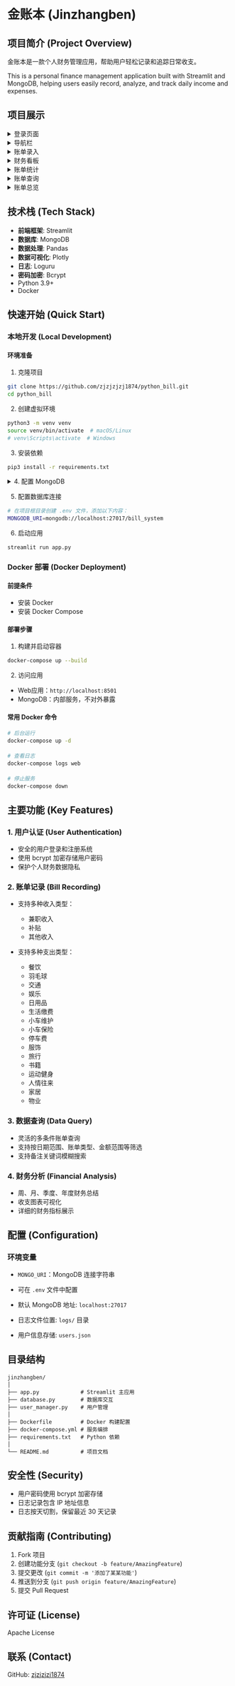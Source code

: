 # 金账本 (Jinzhangben)

## 项目简介 (Project Overview)

金账本是一款个人财务管理应用，帮助用户轻松记录和追踪日常收支。

This is a personal finance management application built with Streamlit and MongoDB, helping users easily record, analyze, and track daily income and expenses.

## 项目展示

<details>
<summary>登录页面</summary>

![登录页面](./static/login.png)
</details>

<details>
<summary>导航栏</summary>

![导航栏](./static/navigate.png)
</details>

<details>
<summary>账单录入</summary>

![账单录入](./static/record_bill.png)
</details>

<details>
<summary>财务看板</summary>

![财务看板](./static/finance_board.png)
</details>

<details>
<summary>账单统计</summary>

![账单统计](./static/bill_statistics.png)
</details>

<details>
<summary>账单查询</summary>

![账单查询](./static/bill_query.png)
![账单关键词查询](./static/find_keyword.png)
</details>

<details>
<summary>账单总览</summary>

![账单总览](./static/bill_overview.png)
</details>

## 技术栈 (Tech Stack)

- **前端框架**: Streamlit
- **数据库**: MongoDB
- **数据处理**: Pandas
- **数据可视化**: Plotly
- **日志**: Loguru
- **密码加密**: Bcrypt
- Python 3.9+
- Docker

## 快速开始 (Quick Start)

### 本地开发 (Local Development)

#### 环境准备
1. 克隆项目
```bash
git clone https://github.com/zjzjzjzj1874/python_bill.git
cd python_bill
```

2. 创建虚拟环境
```bash
python3 -m venv venv
source venv/bin/activate  # macOS/Linux
# venv\Scripts\activate  # Windows
```

3. 安装依赖
```bash
pip3 install -r requirements.txt
```

<details>
<summary>4. 配置 MongoDB</summary>

```bash
# 安装 MongoDB（根据操作系统选择对应命令）

# macOS (使用 Homebrew)
brew tap mongodb/brew
brew install mongodb-community

# Ubuntu
sudo apt-get install mongodb

# Windows
# 请访问 MongoDB 官网下载安装包：https://www.mongodb.com/try/download/community

# 启动 MongoDB 服务
# macOS
brew services start mongodb-community

# Ubuntu
sudo service mongodb start

# Windows
# 通过服务管理器启动 MongoDB 服务
```

> 注意：确保 MongoDB 服务正在运行，否则应用将无法正常工作。如需查看 MongoDB 服务状态：
> - macOS: `brew services list`
> - Ubuntu: `sudo service mongodb status`
> - Windows: 在服务管理器中查看 MongoDB 服务状态
</details>


5. 配置数据库连接
```bash
# 在项目根目录创建 .env 文件，添加以下内容：
MONGODB_URI=mongodb://localhost:27017/bill_system
```

6. 启动应用
```bash
streamlit run app.py
```

### Docker 部署 (Docker Deployment)

#### 前提条件
- 安装 Docker
- 安装 Docker Compose

#### 部署步骤
1. 构建并启动容器
```bash
docker-compose up --build
```

2. 访问应用
- Web应用：`http://localhost:8501`
- MongoDB：内部服务，不对外暴露

#### 常用 Docker 命令
```bash
# 后台运行
docker-compose up -d

# 查看日志
docker-compose logs web

# 停止服务
docker-compose down
```

## 主要功能 (Key Features)

### 1. 用户认证 (User Authentication)
- 安全的用户登录和注册系统
- 使用 bcrypt 加密存储用户密码
- 保护个人财务数据隐私

### 2. 账单记录 (Bill Recording)
- 支持多种收入类型：
  - 兼职收入
  - 补贴
  - 其他收入

- 支持多种支出类型：
  - 餐饮
  - 羽毛球
  - 交通
  - 娱乐
  - 日用品
  - 生活缴费
  - 小车维护
  - 小车保险
  - 停车费
  - 服饰
  - 旅行
  - 书籍
  - 运动健身
  - 人情往来
  - 家居
  - 物业

### 3. 数据查询 (Data Query)
- 灵活的多条件账单查询
- 支持按日期范围、账单类型、金额范围等筛选
- 支持备注关键词模糊搜索

### 4. 财务分析 (Financial Analysis)
- 周、月、季度、年度财务总结
- 收支图表可视化
- 详细的财务指标展示

## 配置 (Configuration)

### 环境变量
- `MONGO_URI`：MongoDB 连接字符串
- 可在 `.env` 文件中配置

- 默认 MongoDB 地址: `localhost:27017`
- 日志文件位置: `logs/` 目录
- 用户信息存储: `users.json`

## 目录结构
```
jinzhangben/
│
├── app.py             # Streamlit 主应用
├── database.py        # 数据库交互
├── user_manager.py    # 用户管理
│
├── Dockerfile         # Docker 构建配置
├── docker-compose.yml # 服务编排
├── requirements.txt   # Python 依赖
│
└── README.md          # 项目文档
```

## 安全性 (Security)

- 用户密码使用 bcrypt 加密存储
- 日志记录包含 IP 地址信息
- 日志按天切割，保留最近 30 天记录

## 贡献指南 (Contributing)
1. Fork 项目
2. 创建功能分支 (`git checkout -b feature/AmazingFeature`)
3. 提交更改 (`git commit -m '添加了某某功能'`)
4. 推送到分支 (`git push origin feature/AmazingFeature`)
5. 提交 Pull Request

## 许可证 (License)
Apache License

## 联系 (Contact)


GitHub: [zjzjzjzj1874](https://github.com/zjzjzjzj1874)
